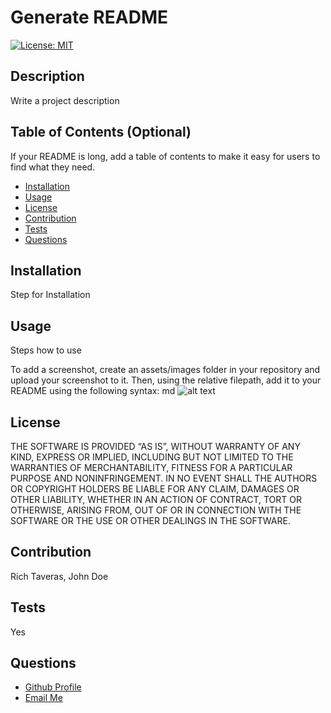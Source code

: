 # Generate README 

  [![License: MIT](https://img.shields.io/badge/License-MIT-yellow.svg)](https://opensource.org/licenses/MIT)

## Description
  
  Write a project description
  
## Table of Contents (Optional)
  
  If your README is long, add a table of contents to make it easy for users to find what they need.
  
  - [Installation](#installation)
  - [Usage](#usage)
  - [License](#license)
  - [Contribution](#contribution)
  - [Tests](#tests)
  - [Questions](#questions)
  
## Installation

  Step for Installation

  
## Usage
  
  Steps how to use
  
  To add a screenshot, create an assets/images folder in your repository and upload your screenshot to it. Then, using the relative filepath, add it to your README using the following syntax:
  md
      ![alt text](assets/images/screenshot.png)
  
  
  
## License

THE SOFTWARE IS PROVIDED “AS IS”, WITHOUT WARRANTY OF ANY KIND, EXPRESS OR IMPLIED, INCLUDING BUT NOT LIMITED TO THE WARRANTIES OF MERCHANTABILITY, FITNESS FOR A PARTICULAR PURPOSE AND NONINFRINGEMENT. IN NO EVENT SHALL THE AUTHORS OR COPYRIGHT HOLDERS BE LIABLE FOR ANY CLAIM, DAMAGES OR OTHER LIABILITY, WHETHER IN AN ACTION OF CONTRACT, TORT OR OTHERWISE, ARISING FROM, OUT OF OR IN CONNECTION WITH THE SOFTWARE OR THE USE OR OTHER DEALINGS IN THE SOFTWARE.


## Contribution
  
  Rich Taveras, John Doe
  
## Tests
  Yes
  
## Questions
<ul>
<li> <a href="https://www.github.com/rich-taveras">Github Profile </a> </li>
<li> <a href="mailto:taverasr@gmail.com">Email Me </a> </li>
</ul>
